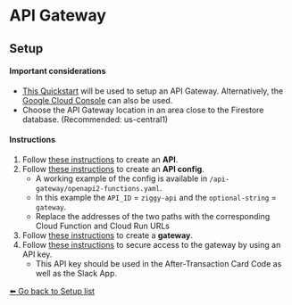 # API Gateway

## Setup

#### Important considerations
- [This Quickstart](https://cloud.google.com/api-gateway/docs/quickstart) will be used to setup an API Gateway. Alternatively, the [Google Cloud Console](https://cloud.google.com/api-gateway/docs/quickstart-console) can also be used.
- Choose the API Gateway location in an area close to the Firestore database. (Recommended: us-central1)

#### Instructions
1. Follow [these instructions](https://cloud.google.com/api-gateway/docs/quickstart#creating-an-api) to create an **API**.
2. Follow [these instructions](https://cloud.google.com/api-gateway/docs/quickstart#creating_an_api_config) to create an **API config**.
    - A working example of the config is available in `/api-gateway/openapi2-functions.yaml`.
    - In this example the `API_ID` = `ziggy-api` and the `optional-string` = `gateway`.
    - Replace the addresses of the two paths with the corresponding Cloud Function and Cloud Run URLs
3. Follow [these instructions](https://cloud.google.com/api-gateway/docs/quickstart#creating_a_gateway) to create a **gateway**.
4. Follow [these instructions](https://cloud.google.com/api-gateway/docs/quickstart#securing_access_by_using_an_api_key) to secure access to the gateway by using an API key.
    - This API key should be used in the After-Transaction Card Code as well as the Slack App.


[:arrow_left: Go back to Setup list](/README.md#setup)